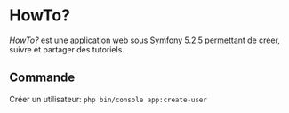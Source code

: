 # HowTo?

*HowTo?* est une application web sous Symfony 5.2.5 permettant de créer, suivre et partager des tutoriels.

## Commande
Créer un utilisateur: ```php bin/console app:create-user```